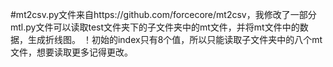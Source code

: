 #mt2csv.py文件来自https://github.com/forcecore/mt2csv，我修改了一部分
mtl.py文件可以读取test文件夹下的子文件夹中的mt文件，并将mt文件中的数据，生成折线图。
！初始的index只有8个值，所以只能读取子文件夹中的八个mt文件，想要读取更多记得更改。
